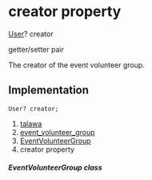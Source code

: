 
<div>

# creator property

</div>


[User](../../models_user_user_info/User-class.md)? creator


getter/setter pair




The creator of the event volunteer group.



## Implementation

``` language-dart
User? creator;
```







1.  [talawa](../../index.md)
2.  [event_volunteer_group](../../models_events_event_volunteer_group/)
3.  [EventVolunteerGroup](../../models_events_event_volunteer_group/EventVolunteerGroup-class.md)
4.  creator property

##### EventVolunteerGroup class







